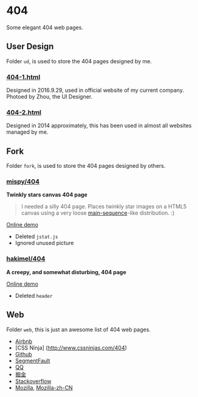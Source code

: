 # 404
Some elegant 404 web pages.

## User Design

Folder `ud`, is used to store the 404 pages designed by me.

### [404-1.html](http://xovel.cn/404/ud/404-1.html)

Designed in 2016.9.29, used in official website of my current company. Photoed by Zhou, the UI Designer.

### [404-2.html](http://xovel.cn/404/ud/404-2.html)

Designed in 2014 approximately, this has been used in almost all websites managed by me.

## Fork

Folder `fork`, is used to store the 404 pages designed by others.

### [mispy/404](https://github.com/mispy/404)

**Twinkly stars canvas 404 page**

> I needed a silly 404 page. Places twinkly star images on a HTML5 canvas using a very loose [main-sequence](http://en.wikipedia.org/wiki/Main_sequence)-like distribution. :)

[Online demo](http://xovel.cn/404/fork/mispy/404.html)

- Deleted `jstat.js`
- Ignored unused picture

### [hakimel/404](https://github.com/hakimel/404)

**A creepy, and somewhat disturbing, 404 page**

[Online demo](http://xovel.cn/404/fork/hakimel/404.html)

- Deleted `header`

## Web

Folder `web`, this is just an awesome list of 404 web pages.

- [Airbnb](https://www.airbnb.com/404)
- [CSS Ninja] (http://www.cssninjas.com/404)
- [Github](https://github.com/404)
- [SegmentFault](https://segmentfault.com/404)
- [QQ](http://www.qq.com/404)
- [掘金](http://gold.xitu.io/404)
- [Stackoverflow](http://stackoverflow.com/404)
- [Mozilla](https://www.mozilla.org/en-US/404), [Mozilla-zh-CN](https://www.mozilla.org/zh-CN/404)

